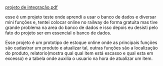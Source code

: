 
[projeto de integração.pdf](https://github.com/user-attachments/files/21066126/projeto.de.integracao.pdf)

 esse é um projeto teste onde aprendi a usar o banco de dados e diversar mini funções e, 
 tentei colocar online no railway de forma gratuita mas tive grande problema na area do banco de dados
 e isso depois eu desisti pelo fato do projeto ser em essencial o banco de dados.


 Esse projeto é um prototipo de estoque online onde as principais funções são cadastrar um produto e atualizar tal, 
 outras funções são a localização do produto, relatorio(mostra qual qual item está escasso e qual esta em excesso) e a tabela onde auxilia 
 o usuario na hora de atualizar um item.
